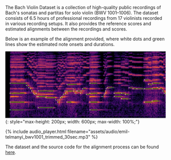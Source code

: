 The Bach Violin Dataset is a collection of high-quality public recordings of Bach's sonatas and partitas for solo violin (BWV 1001–1006). The dataset consists of 6.5 hours of professional recordings from 17 violinists recorded in various recording setups. It also provides the reference scores and estimated alignments between the recordings and scores.

Below is an example of the alignment provided, where white dots and green lines show the estimated note onsets and durations.

![alignment](assets/images/alignment.jpg){: style="max-height: 200px; width: 600px; max-width: 100%;"}

{% include audio_player.html filename="assets/audio/emil-telmanyi_bwv1001_trimmed_30sec.mp3" %}

The dataset and the source code for the alignment process can be found [here](https://salu133445.github.io/bach-violin-dataset/).
